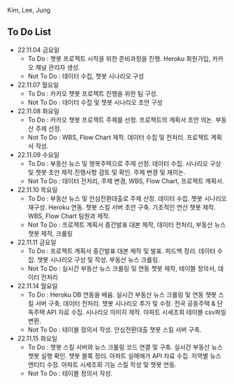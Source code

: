 Kim, Lee, Jung
## To Do List 
- 22.11.04 금요일
    + To Do : 챗봇 프로젝트 시작을 위한 준비과정을 진행. Heroku 회원가입, 카카오 채널 관리자 생성.
    + Not To Do : 데이터 수집, 챗봇 시나리오 구성
- 22.11.07 월요일
    + To Do :  카카오 챗봇 프로젝트 진행을 위한 팀 구성.
    + Not To Do : 데이터 수집 및 챗봇 시나리오 초안 구성 
- 22.11.08 화요일
    + To Do : 카카오 챗봇 프로젝트 주제를 선정. 프로젝트의 계획서 초안 의논. 부동산 주제 선정.
    + Not To Do : WBS, Flow Chart 제작. 데이터 수집 및 전처리. 프로젝트 계획서 작성.
- 22.11.09 수요일
    + To Do : 부동산 뉴스 및 행복주택으로 주제 선정. 데이터 수집. 시나리오 구상 및 챗봇 초안 제작.진행사항 검토 및 확인. 주제 변경 및 재의논.
    + Not To Do : 데이터 전처리, 주제 변경, WBS, Flow Chart, 프로젝트 계획서.
- 22.11.10 목요일
    + To Do : 부동산 뉴스 및 안심전환대출로 주제 선정. 데이터 수집. 챗봇 시나리오 재구성. Heroku 연동. 챗봇 스킬 서버 초안 구축. 기초적인 연산 챗봇 제작. WBS, Flow Chart 팀원과 제작.
    + Not To Do : 프로젝트 계획서 중간발표 대본 제작, 데이터 전처리, 부동산 뉴스 챗봇 제작, 크롤링
- 22.11.11 금요일
    + To Do : 프로젝트 계획서 중간발표 대본 제작 및 발표. 피드백 정리. 데이터 수집. 챗봇 시나리오 구상 및 작성. 부동산 뉴스 크롤링. 
    + Not To Do : 실시간 부동산 뉴스 크롤링 및 연동 챗봇 제작, 테이블 정의서, 데이터 전처리
- 22.11.14 월요일
    + To Do : Heroku DB 연동을 배움. 실시간 부동산 뉴스 크롤링 및 연동 챗봇 스킬 서버 구축. 데이터 전처리. 챗봇 시나리오 추가 및 수정. 전국 공동주택 & 단독주택 API 자료 수집. 시나리오 이미지 제작. 아파트 시세조회 테이블 csv파일 변환.
    + Not To Do : 테이블 정의서 작성. 안심전환대출 챗봇 스킬 서버 구축.
- 22.11.15 화요일
    + To Do : 챗봇 스킬 서버와 뉴스 크롤링 코드 연결 및 구축. 실시간 부동산 뉴스 챗봇 실행 확인. 챗봇 블록 정리. 아파트 실매매가 API 자료 수집. 지역별 뉴스 엔티티 수정. 아파트 시세조회 기능 스킬 작성 및 챗봇 연동.
    + Not To Do : 테이블 정의서 작성.  